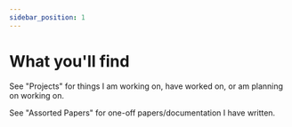 ```yaml
---
sidebar_position: 1
---
```


# What you'll find

See "Projects" for things I am working on, have worked on, or am planning on working on.

See "Assorted Papers" for one-off papers/documentation I have written.

